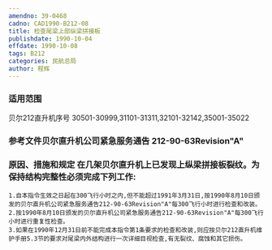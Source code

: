 ```yaml
---
amendno: 39-0468
cadno: CAD1990-B212-08
title: 检查尾梁上部纵梁拼接板
publishdate: 1990-10-04
effdate: 1990-10-08
tags: B212
categories: 民航总局
author: 程辉
---
```


### 适用范围 
贝尔212直升机序号 30501-30999,31101-31311,32101-32142,35001-35022

<!--more-->
### 参考文件贝尔直升机公司紧急服务通告 212-90-63Revision"A" 

### 原因、措施和规定 在几架贝尔直升机上已发现上纵梁拼接板裂纹。为保持结构完整性必须完成下列工作: 
    1.自本指令生效之日起在300飞行小时之内,但不能超过1991年3月31日,按1990年8月10日颁发的贝尔直升机公司紧急服务通告212-90-63Revision"A"每300飞行小时进行检查和改装。 
    2.按1990年8月10日颁发的贝尔直升机公司紧急服务通告212-90-63Revision"A"每300飞行小时进行重复性检查。 
    3.如果在1990年12月31日前不能完成本指令第1条要求的检查和改装,则应按贝尔212直升机维护手册5.3节的要求对尾梁内外结构进行一次详细目视检查,有无裂纹、腐蚀和其它损伤。

